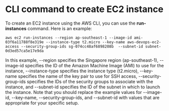 # CLI command to create EC2 instance

To create an EC2 instance using the AWS CLI, you can use the **run-instances** command. Here is an example:

```aws ec2 run-instances --region ap-southeast-1 --image-id ami-03f6a11788f8e319e --instance-type t2.micro --key-name aws-devops-ec2-access --security-group-ids sg-074cc48af6898208b  --subnet-id subnet-0d3ed57ca5e17e9da```

In this example, --region specifies the Singapore region (ap-southeast-1), --image-id specifies the ID of the Amazon Machine Image (AMI) to use for the instance, --instance-type specifies the instance type (t2.micro), --key-name specifies the name of the key pair to use for SSH access, --security-group-ids specifies the IDs of the security groups to associate with the instance, and --subnet-id specifies the ID of the subnet in which to launch the instance. Note that you should replace the example values for --image-id, --key-name, --security-group-ids, and --subnet-id with values that are appropriate for your specific setup.